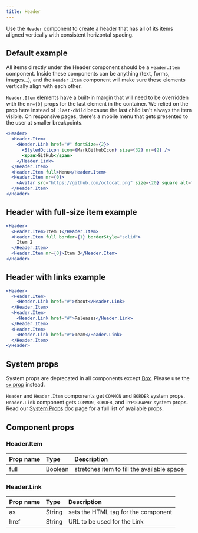```yaml
---
title: Header
---
```


Use the `Header` component to create a header that has all of its items aligned vertically with consistent horizontal spacing.

## Default example

All items directly under the Header component should be a `Header.Item` component. Inside these components can be anything (text, forms, images...), and the `Header.Item` component will make sure these elements vertically align with each other.

`Header.Item` elements have a built-in margin that will need to be overridden with the `mr={0}` props for the last element in the container. We relied on the prop here instead of `:last-child` because the last child isn't always the item visible. On responsive pages, there's a mobile menu that gets presented to the user at smaller breakpoints.

```jsx live
<Header>
  <Header.Item>
    <Header.Link href="#" fontSize={2}>
      <StyledOcticon icon={MarkGithubIcon} size={32} mr={2} />
      <span>GitHub</span>
    </Header.Link>
  </Header.Item>
  <Header.Item full>Menu</Header.Item>
  <Header.Item mr={0}>
    <Avatar src="https://github.com/octocat.png" size={20} square alt="@octocat" />
  </Header.Item>
</Header>
```

## Header with full-size item example

```jsx live
<Header>
  <Header.Item>Item 1</Header.Item>
  <Header.Item full border={1} borderStyle="solid">
    Item 2
  </Header.Item>
  <Header.Item mr={0}>Item 3</Header.Item>
</Header>
```

## Header with links example

```jsx live
<Header>
  <Header.Item>
    <Header.Link href="#">About</Header.Link>
  </Header.Item>
  <Header.Item>
    <Header.Link href="#">Releases</Header.Link>
  </Header.Item>
  <Header.Item>
    <Header.Link href="#">Team</Header.Link>
  </Header.Item>
</Header>
```

## System props

<Note variant="warning">

System props are deprecated in all components except [Box](/Box). Please use the [`sx` prop](/overriding-styles) instead.

</Note>

`Header` and `Header.Item` components get `COMMON` and `BORDER` system props. `Header.Link` component gets `COMMON`, `BORDER`, and `TYPOGRAPHY` system props. Read our [System Props](/system-props) doc page for a full list of available props.

## Component props

### Header.Item

| Prop name | Type    | Description                                |
| :-------- | :------ | :----------------------------------------- |
| full      | Boolean | stretches item to fill the available space |

### Header.Link

| Prop name | Type   | Description                         |
| :-------- | :----- | :---------------------------------- |
| as        | String | sets the HTML tag for the component |
| href      | String | URL to be used for the Link         |
